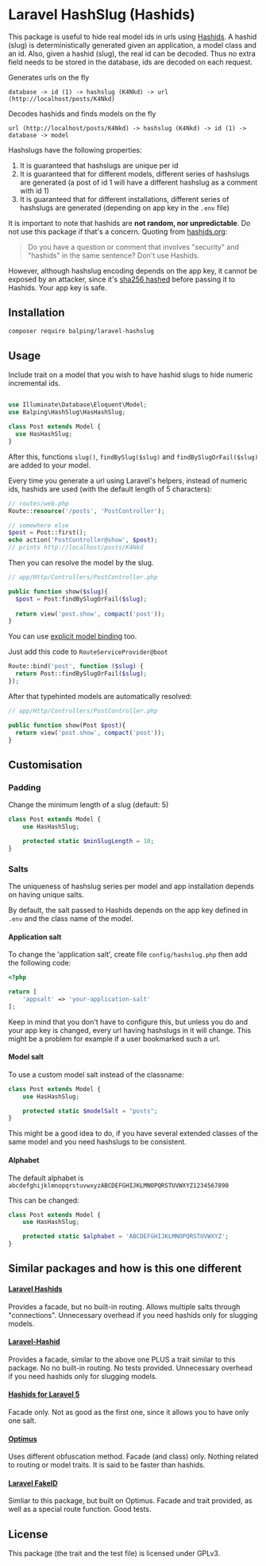 # Laravel HashSlug (Hashids)

This package is useful to hide real model ids in urls using [Hashids](https://github.com/ivanakimov/hashids.php). A hashid (slug) is deterministically generated given an application, a model class and an id. Also, given a hashid (slug), the real id can be decoded. Thus no extra field needs to be stored in the database, ids are decoded on each request.

Generates urls on the fly
```
database -> id (1) -> hashslug (K4Nkd) -> url (http://localhost/posts/K4Nkd)
```

Decodes hashids and finds models on the fly
```
url (http://localhost/posts/K4Nkd) -> hashslug (K4Nkd) -> id (1) -> database -> model
```

Hashslugs have the following properties:

1. It is guaranteed that hashslugs are unique per id
2. It is guaranteed that for different models, different series of hashslugs are generated (a post of id 1 will have a different hashslug as a comment with id 1)
3. It is guaranteed that for different installations, different series of hashslugs are generated (depending on app key in the `.env` file)

It is important to note that hashids are __not random, nor unpredictable__. Do not use this package if that's a concern. Quoting from [hashids.org](http://hashids.org/#decoding): 

> Do you have a question or comment that involves "security" and "hashids" in the same sentence? Don't use Hashids.

However, although hashslug encoding depends on the app key, it cannot be exposed by an attacker, since it's [sha256 hashed](https://github.com/balping/laravel-hashslug/blob/master/src/HasHashSlug.php#L56) before passing it to Hashids. Your app key is safe.

## Installation

```bash
composer require balping/laravel-hashslug
```

## Usage

Include trait on a model that you wish to have hashid slugs to hide numeric incremental ids.

```php

use Illuminate\Database\Eloquent\Model;
use Balping\HashSlug\HasHashSlug;

class Post extends Model {
  use HasHashSlug;
}
```

After this, functions `slug()`, `findBySlug($slug)` and `findBySlugOrFail($slug)` are added to your model.

Every time you generate a url using Laravel's helpers, instead of numeric ids, hashids are used (with the default length of 5 characters):


```php
// routes/web.php
Route::resource('/posts', 'PostController');

// somewhere else
$post = Post::first();
echo action('PostController@show', $post);
// prints http://localhost/posts/K4Nkd
```

Then you can resolve the model by the slug.


```php
// app/Http/Controllers/PostController.php

public function show($slug){
  $post = Post:findBySlugOrFail($slug);
  
  return view('post.show', compact('post'));
}
```

You can use [explicit model binding](https://laravel.com/docs/master/routing#explicit-binding) too.

Just add this code to `RouteServiceProvider@boot`

```php
Route::bind('post', function ($slug) {
  return Post::findBySlugOrFail($slug);
});
```

After that typehinted models are automatically resolved:

```php
// app/Http/Controllers/PostController.php

public function show(Post $post){
  return view('post.show', compact('post'));
}
```

## Customisation

### Padding

Change the minimum length of a slug (default: 5)

```php
class Post extends Model {
	use HasHashSlug;

	protected static $minSlugLength = 10;
}
```

### Salts

The uniqueness of hashslug series per model and app installation depends on having unique salts.

By default, the salt passed to Hashids depends on the app key defined in `.env` and the class name of the model.

#### Application salt

To change the 'application salt', create file `config/hashslug.php` then add the following code:

```php
<?php

return [
	'appsalt' => 'your-application-salt'
];
```

Keep in mind that you don't have to configure this, but unless you do and  your app key is changed, every url having hashslugs in it will change. This might be a problem for example if a user bookmarked such a url.

#### Model salt

To use a custom model salt instead of the classname:

```php
class Post extends Model {
	use HasHashSlug;

	protected static $modelSalt = "posts";
}
```

This might be a good idea to do, if you have several extended classes of the same model and you need hashslugs to be consistent.


#### Alphabet

The default alphabet is `abcdefghijklmnopqrstuvwxyzABCDEFGHIJKLMNOPQRSTUVWXYZ1234567890`

This can be changed:

```php
class Post extends Model {
	use HasHashSlug;

	protected static $alphabet = 'ABCDEFGHIJKLMNOPQRSTUVWXYZ';
}
```

## Similar packages and how is this one different

#### [Laravel Hashids](https://github.com/vinkla/laravel-hashids)

Provides a facade, but no built-in routing. Allows multiple salts through "connections". Unnecessary overhead if you need hashids only for slugging models.

#### [Laravel-Hashid](https://github.com/KissParadigm/Laravel-Hashid)

Provides a facade, similar to the above one PLUS a trait similar to this package. No no built-in routing. No tests provided. Unnecessary overhead if you need hashids only for slugging models.

#### [Hashids for Laravel 5](https://github.com/Torann/laravel-hashids)

Facade only. Not as good as the first one, since it allows you to have only one salt.

#### [Optimus](https://github.com/jenssegers/optimus)

Uses different obfuscation method. Facade (and class) only. Nothing related to routing or model traits. It is said to be faster than hashids.

#### [Laravel FakeID](https://github.com/Propaganistas/Laravel-FakeId)

Simliar to this package, but built on Optimus. Facade and trait provided, as well as a special route function. Good tests.



## License

This package (the trait and the test file) is licensed under GPLv3.
